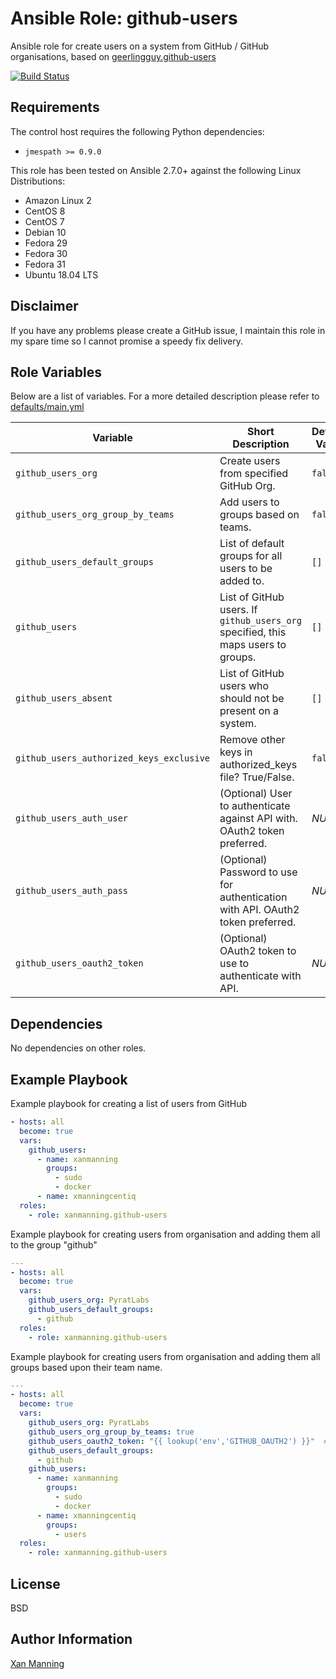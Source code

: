 # Ansible Role: github-users

Ansible role for create users on a system from GitHub / GitHub organisations,
based on [geerlingguy.github-users](https://galaxy.ansible.com/geerlingguy/github-users)

[![Build Status](https://www.travis-ci.org/PyratLabs/ansible-role-github-users.svg?branch=master)](https://www.travis-ci.org/PyratLabs/ansible-role-github-users)

## Requirements

The control host requires the following Python dependencies:

  - `jmespath >= 0.9.0`

This role has been tested on Ansible 2.7.0+ against the following Linux Distributions:

  - Amazon Linux 2
  - CentOS 8
  - CentOS 7
  - Debian 10
  - Fedora 29
  - Fedora 30
  - Fedora 31
  - Ubuntu 18.04 LTS

## Disclaimer

If you have any problems please create a GitHub issue, I maintain this role in
my spare time so I cannot promise a speedy fix delivery.

## Role Variables

Below are a list of variables. For a more detailed description please refer to
[defaults/main.yml](defaults/main.yml)

| Variable                                 | Short Description                                                                 | Default Value |
|------------------------------------------|-----------------------------------------------------------------------------------|---------------|
| `github_users_org`                       | Create users from specified GitHub Org.                                           | `false`       |
| `github_users_org_group_by_teams`        | Add users to groups based on teams.                                               | `false`       |
| `github_users_default_groups`            | List of default groups for all users to be added to.                              | `[]`          |
| `github_users`                           | List of GitHub users. If `github_users_org` specified, this maps users to groups. | `[]`          |
| `github_users_absent`                    | List of GitHub users who should not be present on a system.                       | `[]`          |
| `github_users_authorized_keys_exclusive` | Remove other keys in authorized_keys file? True/False.                            | `false`       |
| `github_users_auth_user`                 | (Optional) User to authenticate against API with. OAuth2 token preferred.         | _NULL_        |
| `github_users_auth_pass`                 | (Optional) Password to use for authentication with API. OAuth2 token preferred.   | _NULL_        |
| `github_users_oauth2_token`              | (Optional) OAuth2 token to use to authenticate with API.                          | _NULL_        |

## Dependencies

No dependencies on other roles.

## Example Playbook

Example playbook for creating a list of users from GitHub

```yaml
- hosts: all
  become: true
  vars:
    github_users:
      - name: xanmanning
        groups:
          - sudo
          - docker
      - name: xmanningcentiq
  roles:
    - role: xanmanning.github-users
```

Example playbook for creating users from organisation and adding them all to
the group "github"

```yaml
---
- hosts: all
  become: true
  vars:
    github_users_org: PyratLabs
    github_users_default_groups:
      - github
  roles:
    - role: xanmanning.github-users
```

Example playbook for creating users from organisation and adding them all groups
based upon their team name.

```yaml
---
- hosts: all
  become: true
  vars:
    github_users_org: PyratLabs
    github_users_org_group_by_teams: true
    github_users_oauth2_token: "{{ lookup('env','GITHUB_OAUTH2') }}"  # Required to see teams
    github_users_default_groups:
      - github
    github_users:
      - name: xanmanning
        groups:
          - sudo
          - docker
      - name: xmanningcentiq
        groups:
          - users
  roles:
    - role: xanmanning.github-users
```

## License

BSD

## Author Information

[Xan Manning](https://xanmanning.co.uk/)

